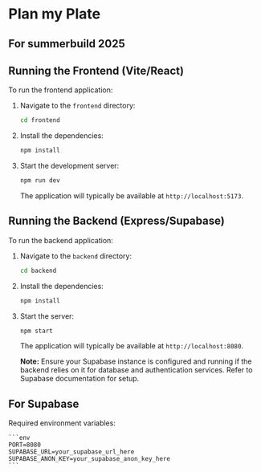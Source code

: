 # Plan my Plate

## For summerbuild 2025

## Running the Frontend (Vite/React)

To run the frontend application:

1.  Navigate to the `frontend` directory:
    ```bash
    cd frontend
    ```
2.  Install the dependencies:
    ```bash
    npm install
    ```
3.  Start the development server:
    ```bash
    npm run dev
    ```
    The application will typically be available at `http://localhost:5173`.

## Running the Backend (Express/Supabase)

To run the backend application:

1.  Navigate to the `backend` directory:
    ```bash
    cd backend
    ```
2.  Install the dependencies:
    ```bash
    npm install
    ```
3.  Start the server:

    ```bash
    npm start
    ```

    The application will typically be available at `http://localhost:8080`.

    **Note:** Ensure your Supabase instance is configured and running if the backend relies on it for database and authentication services. Refer to Supabase documentation for setup.

## For Supabase

Required environment variables:

    ```env
    PORT=8080
    SUPABASE_URL=your_supabase_url_here
    SUPABASE_ANON_KEY=your_supabase_anon_key_here
    ```
